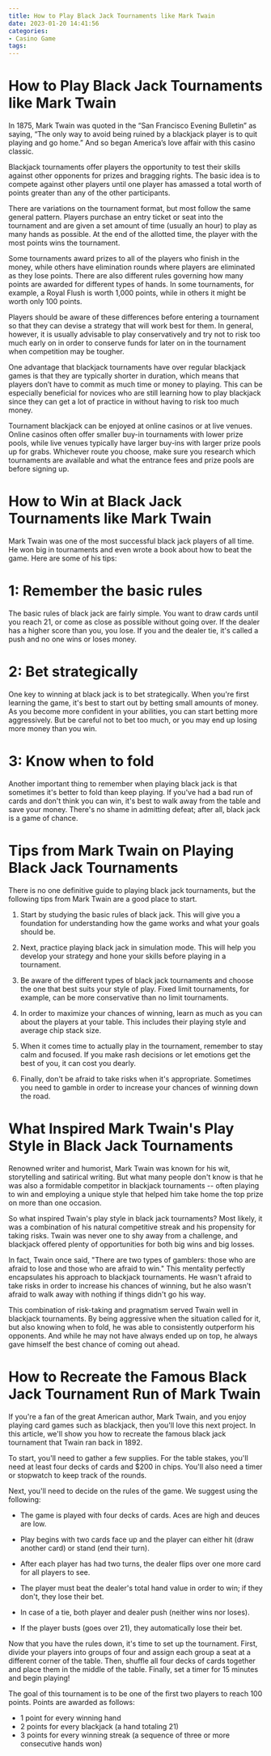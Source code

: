 ```yaml
---
title: How to Play Black Jack Tournaments like Mark Twain
date: 2023-01-20 14:41:56
categories:
- Casino Game
tags:
---
```



#  How to Play Black Jack Tournaments like Mark Twain

In 1875, Mark Twain was quoted in the “San Francisco Evening Bulletin” as saying, “The only way to avoid being ruined by a blackjack player is to quit playing and go home.” And so began America’s love affair with this casino classic.

Blackjack tournaments offer players the opportunity to test their skills against other opponents for prizes and bragging rights. The basic idea is to compete against other players until one player has amassed a total worth of points greater than any of the other participants.

There are variations on the tournament format, but most follow the same general pattern. Players purchase an entry ticket or seat into the tournament and are given a set amount of time (usually an hour) to play as many hands as possible. At the end of the allotted time, the player with the most points wins the tournament.

Some tournaments award prizes to all of the players who finish in the money, while others have elimination rounds where players are eliminated as they lose points. There are also different rules governing how many points are awarded for different types of hands. In some tournaments, for example, a Royal Flush is worth 1,000 points, while in others it might be worth only 100 points.

Players should be aware of these differences before entering a tournament so that they can devise a strategy that will work best for them. In general, however, it is usually advisable to play conservatively and try not to risk too much early on in order to conserve funds for later on in the tournament when competition may be tougher.

One advantage that blackjack tournaments have over regular blackjack games is that they are typically shorter in duration, which means that players don’t have to commit as much time or money to playing. This can be especially beneficial for novices who are still learning how to play blackjack since they can get a lot of practice in without having to risk too much money.

Tournament blackjack can be enjoyed at online casinos or at live venues. Online casinos often offer smaller buy-in tournaments with lower prize pools, while live venues typically have larger buy-ins with larger prize pools up for grabs. Whichever route you choose, make sure you research which tournaments are available and what the entrance fees and prize pools are before signing up.

#  How to Win at Black Jack Tournaments like Mark Twain

Mark Twain was one of the most successful black jack players of all time. He won big in tournaments and even wrote a book about how to beat the game. Here are some of his tips:

# 1: Remember the basic rules

The basic rules of black jack are fairly simple. You want to draw cards until you reach 21, or come as close as possible without going over. If the dealer has a higher score than you, you lose. If you and the dealer tie, it's called a push and no one wins or loses money.

# 2: Bet strategically

One key to winning at black jack is to bet strategically. When you're first learning the game, it's best to start out by betting small amounts of money. As you become more confident in your abilities, you can start betting more aggressively. But be careful not to bet too much, or you may end up losing more money than you win.

# 3: Know when to fold

Another important thing to remember when playing black jack is that sometimes it's better to fold than keep playing. If you've had a bad run of cards and don't think you can win, it's best to walk away from the table and save your money. There's no shame in admitting defeat; after all, black jack is a game of chance.

#  Tips from Mark Twain on Playing Black Jack Tournaments

There is no one definitive guide to playing black jack tournaments, but the following tips from Mark Twain are a good place to start.

1. Start by studying the basic rules of black jack. This will give you a foundation for understanding how the game works and what your goals should be.

2. Next, practice playing black jack in simulation mode. This will help you develop your strategy and hone your skills before playing in a tournament.

3. Be aware of the different types of black jack tournaments and choose the one that best suits your style of play. Fixed limit tournaments, for example, can be more conservative than no limit tournaments.

4. In order to maximize your chances of winning, learn as much as you can about the players at your table. This includes their playing style and average chip stack size.

5. When it comes time to actually play in the tournament, remember to stay calm and focused. If you make rash decisions or let emotions get the best of you, it can cost you dearly.

6. Finally, don't be afraid to take risks when it's appropriate. Sometimes you need to gamble in order to increase your chances of winning down the road.

#  What Inspired Mark Twain's Play Style in Black Jack Tournaments 

Renowned writer and humorist, Mark Twain was known for his wit, storytelling and satirical writing. But what many people don't know is that he was also a formidable competitor in blackjack tournaments -- often playing to win and employing a unique style that helped him take home the top prize on more than one occasion.

So what inspired Twain's play style in black jack tournaments? Most likely, it was a combination of his natural competitive streak and his propensity for taking risks. Twain was never one to shy away from a challenge, and blackjack offered plenty of opportunities for both big wins and big losses.

In fact, Twain once said, "There are two types of gamblers: those who are afraid to lose and those who are afraid to win." This mentality perfectly encapsulates his approach to blackjack tournaments. He wasn't afraid to take risks in order to increase his chances of winning, but he also wasn't afraid to walk away with nothing if things didn't go his way.

This combination of risk-taking and pragmatism served Twain well in blackjack tournaments. By being aggressive when the situation called for it, but also knowing when to fold, he was able to consistently outperform his opponents. And while he may not have always ended up on top, he always gave himself the best chance of coming out ahead.

#  How to Recreate the Famous Black Jack Tournament Run of Mark Twain

If you're a fan of the great American author, Mark Twain, and you enjoy playing card games such as blackjack, then you'll love this next project. In this article, we'll show you how to recreate the famous black jack tournament that Twain ran back in 1892.

To start, you'll need to gather a few supplies. For the table stakes, you'll need at least four decks of cards and $200 in chips. You'll also need a timer or stopwatch to keep track of the rounds.

Next, you'll need to decide on the rules of the game. We suggest using the following:

- The game is played with four decks of cards.
Aces are high and deuces are low.

- Play begins with two cards face up and the player can either hit (draw another card) or stand (end their turn). 
- After each player has had two turns, the dealer flips over one more card for all players to see. 
- The player must beat the dealer's total hand value in order to win; if they don't, they lose their bet. 
- In case of a tie, both player and dealer push (neither wins nor loses). 
- If the player busts (goes over 21), they automatically lose their bet. 

Now that you have the rules down, it's time to set up the tournament. First, divide your players into groups of four and assign each group a seat at a different corner of the table. Then, shuffle all four decks of cards together and place them in the middle of the table. Finally, set a timer for 15 minutes and begin playing!

The goal of this tournament is to be one of the first two players to reach 100 points. Points are awarded as follows: 

- 1 point for every winning hand 
- 2 points for every blackjack (a hand totaling 21) 
- 3 points for every winning streak (a sequence of three or more consecutive hands won) 